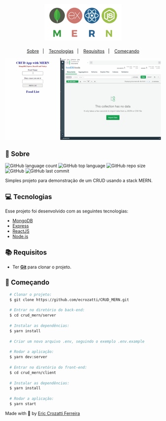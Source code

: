 <h1 align="center">
    <img alt="mern-logo" src="https://github.com/ecrozatti/CRUD_MERN/blob/master/.github/mern.png" width="250px" />
</h1>

<p align="center">
  <a href="#page_with_curl-sobre">Sobre</a>&nbsp;&nbsp;&nbsp;|&nbsp;&nbsp;&nbsp;
  <a href="#computer-tecnologias">Tecnologias</a>&nbsp;&nbsp;&nbsp;|&nbsp;&nbsp;&nbsp;
  <a href="#books-requisitos">Requisitos</a>&nbsp;&nbsp;&nbsp;|&nbsp;&nbsp;&nbsp;
  <a href="#rocket-começando">Começando</a>
</p>

![](https://github.com/ecrozatti/CRUD_MERN/blob/master/.github/MERN.gif)

## :page_with_curl: Sobre
![GitHub language count](https://img.shields.io/github/languages/count/ecrozatti/CRUD_MERN)
![GitHub top language](https://img.shields.io/github/languages/top/ecrozatti/CRUD_MERN)
![GitHub repo size](https://img.shields.io/github/repo-size/ecrozatti/CRUD_MERN)
![GitHub](https://img.shields.io/github/license/ecrozatti/CRUD_MERN)
![GitHub last commit](https://img.shields.io/github/last-commit/ecrozatti/CRUD_MERN)

Simples projeto para demonstração de um CRUD usando a stack MERN.

## :computer: Tecnologias
Esse projeto foi desenvolvido com as seguintes tecnologias:

- [MongoDB](https://www.mongodb.com/)
- [Express](https://expressjs.com/)
- [ReactJS](https://reactjs.org/)
- [Node.js](https://nodejs.org/en/)

## :books: Requisitos
- Ter [**Git**](https://git-scm.com/) para clonar o projeto.

## :rocket: Começando
``` bash
  # Clonar o projeto:
  $ git clone https://github.com/ecrozatti/CRUD_MERN.git

  # Entrar no diretório do back-end:
  $ cd crud_mern/server
  
  # Instalar as dependências:
  $ yarn install
  
  # Criar um novo arquivo .env, seguindo o exemplo .env.example

  # Rodar a aplicação:
  $ yarn dev:server
  
  # Entrar no diretório do front-end:
  $ cd crud_mern/client
  
  # Instalar as dependências:
  $ yarn install

  # Rodar a aplicação:
  $ yarn start
```

Made with 💚 by [Eric Crozatti Ferreira](https://www.linkedin.com/in/eric-crozatti-1447688a/)
